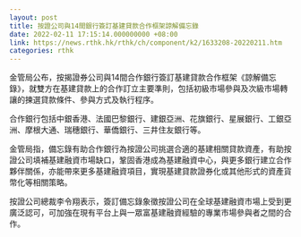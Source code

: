 ```yaml
---
layout: post
title: 按證公司與14間銀行簽訂基建貸款合作框架諒解備忘錄
date: 2022-02-11 17:15:14.000000000 +08:00
link: https://news.rthk.hk/rthk/ch/component/k2/1633208-20220211.htm
categories: rthk
---
```


金管局公布，按揭證券公司與14間合作銀行簽訂基建貸款合作框架《諒解備忘錄》，就雙方在基建貸款上的合作訂立主要準則，包括初級市場參與及次級市場轉讓的揀選貸款條件、參與方式及執行程序。

合作銀行包括中銀香港、法國巴黎銀行、建銀亞洲、花旗銀行、星展銀行、工銀亞洲、摩根大通、瑞穗銀行、華僑銀行、三井住友銀行等。

金管局指，備忘錄有助合作銀行為按證公司挑選合適的基建相關貸款資產，有助按證公司填補基建融資市場缺口，鞏固香港成為基建融資中心，與更多銀行建立合作夥伴關係，亦能帶來更多基建融資項目，實現基建貸款證券化或其他形式的資產貨幣化等相關策略。

按證公司總裁李令翔表示，簽訂備忘錄象徵按證公司在全球基建融資市場上受到更廣泛認可，可加強在現有平台上與一眾富基建融資經驗的專業市場參與者之間的合作。
